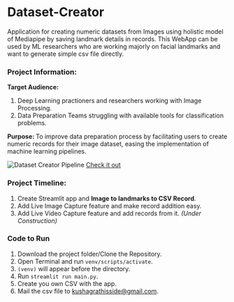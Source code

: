 # Dataset-Creator
Application for creating numeric datasets from Images using holistic model of Mediapipe by saving landmark details in records. This WebApp can be used by ML researchers who are working majorly on facial landmarks and want to generate simple csv file directly.

### Project Information:
<b>Target Audience:</b> 
1. Deep Learning practioners and researchers working with Image Processing.
2. Data Preparation Teams struggling with available tools for classification problems.

<b>Purpose: </b> 
To improve data preparation process by facilitating users to create numeric records for their image dataset, easing the implementation of machine learning pipelines.


![Dataset Creator Pipeline](https://user-images.githubusercontent.com/76547274/217722787-af233d16-bbd8-49e5-8052-d77f6d4d6baf.png)
<a href="https://lucid.app/lucidchart/b19b8d4d-4efc-45f4-b7a3-8f7e72f14d95/edit?viewport_loc=120%2C232%2C1480%2C649%2C0_0&invitationId=inv_7c589936-9b7f-48c1-b3eb-2fca17679ccd"> Check it out</a>

### Project Timeline:
1. Create Streamlit app and <b>Image to landmarks to CSV Record</b>.
2. Add Live Image Capture feature and make record addition easy.
3. Add Live Video Capture feature and add records from it. <i>(Under Construction)</i>


### Code to Run
1. Download the project folder/Clone the Repository.
2. Open Terminal and run <code>venv/scripts/activate</code>.
3. <code>(venv)</code> will appear before the directory.
4. Run <code>streamlit run main.py</code>.
5. Create you own CSV with the app.
6. Mail the csv file to <a href="mailto:kushagrathisside@gmail.com">kushagrathisside@gmail.com</a>.
